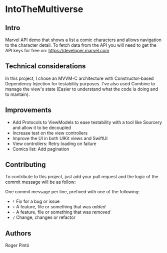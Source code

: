 # IntoTheMultiverse

## Intro

Marvel API demo that shows a list a comic characters and allows navigation to the character detail.
To fetch data from the API you will need to get the API keys for free on: https://developer.marvel.com

## Technical considerations

In this project, I chose an MVVM-C architecture with Constructor-based Dependency Injection for testability purposes.
I've also used Combine to manage the view's state (Easier to understand what the code is doing and to mantain).

## Improvements

- Add Protocols to ViewModels to ease testability with a tool like Sourcery and allow it to be decoupled
- Increase test on the view controllers
- Improve the UI in both UIKit views and SwiftUI
- View controllers: Retry loading on failure
- Comics list: Add pagination

## Contributing

To contribute to this project, just add your pull request and the logic of the commit message will be as follow:

One commit message per line, prefixed with one of the following:
- `!` Fix for a bug or issue
- `+` A feature, file or something that was *added*
- `-` A feature, file or something that was *removed*
- `/` Change, changes or refactor

## Authors

Roger Pintó
